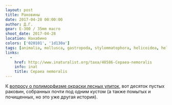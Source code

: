 ```yaml
---
layout: post
title: Раковины
date: 2017-04-28 00:00:00
author: Д.Г.
gear: E-300 / 35mm macro
shoot_date: 2017-04-28
location: Нахабино
colors: ['020101', '1d130a']
tags: [animalia, mollusca, gastropoda, stylommatophora, helicoidea, helicidae, cepaea, cepaea nemoralis]
links:
  -
    href: http://www.inaturalist.org/taxa/48586-Cepaea-nemoralis
    info: inat
    title: Cepaea nemoralis
---
```

К [вопросу о полиморфизме окраски лесных улиток]((https://www.dxfoto.ru/2017/04/22.html)), вот десяток пустых раковин, собранных почти под одним кустом (а также помытых и почищенных, но это уже другая история).
